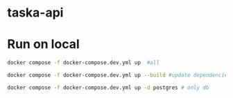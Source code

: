 # taska-api

# Run on local
```bash
docker compose -f docker-compose.dev.yml up  #all

docker compose -f docker-compose.dev.yml up --build #update dependencies

docker compose -f docker-compose.dev.yml up -d postgres # only db
```
